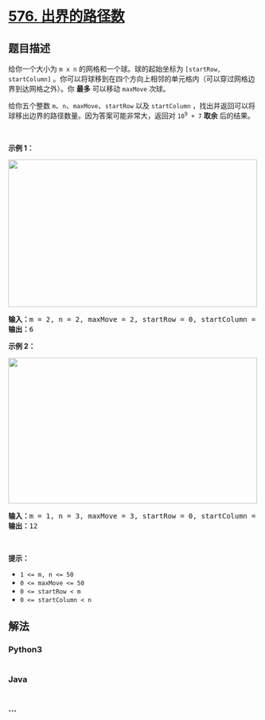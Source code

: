 # [576. 出界的路径数](https://leetcode-cn.com/problems/out-of-boundary-paths)



## 题目描述

<!-- 这里写题目描述 -->

<p>给你一个大小为 <code>m x n</code> 的网格和一个球。球的起始坐标为 <code>[startRow, startColumn]</code> 。你可以将球移到在四个方向上相邻的单元格内（可以穿过网格边界到达网格之外）。你 <strong>最多</strong> 可以移动 <code>maxMove</code> 次球。</p>

<p>给你五个整数 <code>m</code>、<code>n</code>、<code>maxMove</code>、<code>startRow</code> 以及 <code>startColumn</code> ，找出并返回可以将球移出边界的路径数量。因为答案可能非常大，返回对 <code>10<sup>9</sup> + 7</code> <strong>取余</strong> 后的结果。</p>

<p>&nbsp;</p>

<p><strong>示例 1：</strong></p>
<img alt="" src="https://assets.leetcode.com/uploads/2021/04/28/out_of_boundary_paths_1.png" style="width: 500px; height: 296px;" />
<pre>
<strong>输入：</strong>m = 2, n = 2, maxMove = 2, startRow = 0, startColumn = 0
<strong>输出：</strong>6
</pre>

<p><strong>示例 2：</strong></p>
<img alt="" src="https://assets.leetcode.com/uploads/2021/04/28/out_of_boundary_paths_2.png" style="width: 500px; height: 293px;" />
<pre>
<strong>输入：</strong>m = 1, n = 3, maxMove = 3, startRow = 0, startColumn = 1
<strong>输出：</strong>12
</pre>

<p>&nbsp;</p>

<p><strong>提示：</strong></p>

<ul>
	<li><code>1 &lt;= m, n &lt;= 50</code></li>
	<li><code>0 &lt;= maxMove &lt;= 50</code></li>
	<li><code>0 &lt;= startRow &lt; m</code></li>
	<li><code>0 &lt;= startColumn &lt; n</code></li>
</ul>


## 解法

<!-- 这里可写通用的实现逻辑 -->

<!-- tabs:start -->

### **Python3**

<!-- 这里可写当前语言的特殊实现逻辑 -->

```python

```

### **Java**

<!-- 这里可写当前语言的特殊实现逻辑 -->

```java

```

### **...**

```

```

<!-- tabs:end -->
